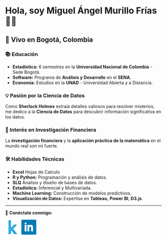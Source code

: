 # Hola, soy Miguel Ángel Murillo Frías 👨‍💼

## 🌆 Vivo en Bogotá, Colombia

### 📚 Educación
- **Estadística:** 6 semestres en la **Universidad Nacional de Colombia** - Sede Bogotá.
- **Software:** Programa de **Análisis y Desarrollo** en el **SENA**.
- **Economía:** Estudios en la **UNAD** - Universidad Abierta y a Distancia.

### 💡 Pasión por la Ciencia de Datos
Como **Sherlock Holmes** extraía detalles valiosos para resolver misterios, me dedico a la **Ciencia de Datos** para descubrir información significativa en los datos.

### 🏦 Interés en Investigación Financiera
La **investigación financiera** y la **aplicación práctica de la matemática** en el mundo real son mi fuerte.

### 🛠 Habilidades Técnicas
- **Excel** Hojas de Calculo
- **R y Python:** Programación y análisis de datos.
- **SLQ** Analisis y diseño de bases de datos.
- **Estadística:** Inferencial y Multivariada.
- **Machine Learning:** Construcción de modelos predictivos.
- **Visualización de Datos:** Expertise en **Tableau**, **Power BI**, **D3.js**.

---

🔗 **Conéctate conmigo:**

[![Kaggle](4519136_kaggle_icon.png)](https://www.kaggle.com/miguelangelmurillo)
[![LinkedIn](317725_linkedin_social_icon.png)](https://www.linkedin.com/in/miguel-angel-murillo-frias-66baaa244)
